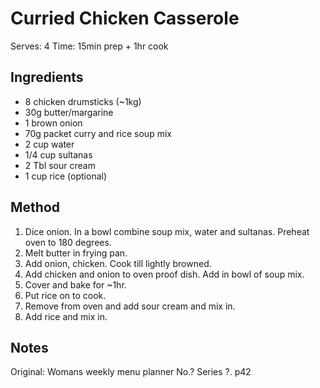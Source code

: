 #  Curried Chicken Casserole

Serves: 4
Time: 15min prep + 1hr cook

## Ingredients

* 8 chicken drumsticks (~1kg)
* 30g butter/margarine
* 1 brown onion 
* 70g packet curry and rice soup mix
* 2 cup water
* 1/4 cup sultanas
* 2 Tbl sour cream
* 1 cup rice (optional)

## Method

1. Dice onion. In a bowl combine soup mix, water and sultanas. Preheat oven to 180 degrees.
2. Melt butter in frying pan. 
3. Add onion, chicken. Cook till lightly browned.
4. Add chicken and onion to oven proof dish. Add in bowl of soup mix.
5. Cover and bake for ~1hr.
6. Put rice on to cook.
6. Remove from oven and add sour cream and mix in.
7. Add rice and mix in.

## Notes

Original: Womans weekly menu planner No.? Series ?. p42